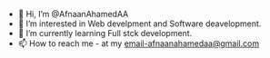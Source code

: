 - 👋 Hi, I’m @AfnaanAhamedAA
- 👀 I’m interested in Web develpment and Software deavelopment.
- 🌱 I’m currently learning Full stck development.
- 📫 How to reach me - at my email-afnaanahamedaa@gmail.com

<!---
AfnaanAhamedAA/AfnaanAhamedAA is a ✨ special ✨ repository because its `README.md` (this file) appears on your GitHub profile.
You can click the Preview link to take a look at your changes.
--->
